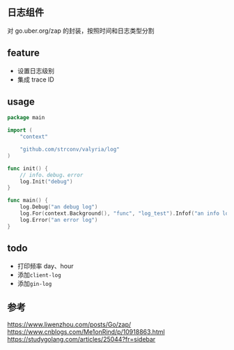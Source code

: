 ## 日志组件
对 go.uber.org/zap 的封装，按照时间和日志类型分割

## feature
- 设置日志级别
- 集成 trace ID

## usage
```go
package main

import (
	"context"

	"github.com/strconv/valyria/log"
)

func init() {
	// info、debug、error
	log.Init("debug")
}

func main() {
	log.Debug("an debug log")
	log.For(context.Background(), "func", "log_test").Infof("an info log |msg:%s|", "have fun! ")
	log.Error("an error log")
}

```

## todo
- 打印频率 day、hour
- 添加`client-log`
- 添加`gin-log`

## 参考
https://www.liwenzhou.com/posts/Go/zap/
https://www.cnblogs.com/Me1onRind/p/10918863.html
https://studygolang.com/articles/25044?fr=sidebar
